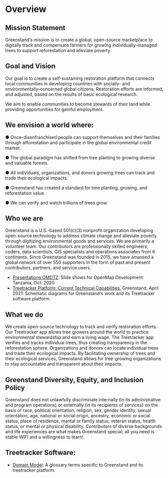 # Overview

## **Mission Statement**

Greenstand’s mission is to create a global, open-source marketplace to digitally track and compensate farmers for growing individually-managed trees to support reforestation and alleviate poverty.

## **Goal and Vision**

Our goal is to create a self-sustaining restoration platform that connects local communities in developing countries with socially- and environmentally-concerned global citizens. Restoration efforts are informed, and adjusted, based on the results of basic ecological research.

We aim to enable communities to become stewards of their land while providing opportunities for gainful employment.

## **We envision a world where:**

●       Once-disenfranchised people can support themselves and their families through afforestation and participate in the global environmental credit market.

●       The global paradigm has shifted from tree planting to growing diverse and valuable forests.

●       All individuals, organizations, and donors growing trees can track and trade their ecological impacts.

●       Greenstand has created a standard for tree planting, growing, and reforestation value.

●       We can verify and watch trillions of trees grow.

## **Who we are**

Greenstand is a U.S.-based 501(c)(3) nonprofit organization developing open-source technology to address climate change and alleviate poverty through digitizing environmental goods and services. We are primarily a volunteer team. Our contributors are professionally skilled engineers, coders, data scientists, GIS specialists and operations associates from 6 continents. Since Greenstand was founded in 2015, we have amassed a global network of over 550 supporters in the form of past and present contributors, partners, and service users.

* [Presentations OMDTZ](https://greenstand.org/devbox/sua-omdtz-placement): Slide shows for OpenMap Development Tanzania, Oct. 2020
* [Treetracker Platform: Current Technical Capabilities](https://github.com/Greenstand/greenstand.github.io/blob/main/docs/project-design/TechCapabilitiesWinter2021-3.pdf), Greenstand, April 2021: Schematic diagrams for Greenstand's work and its Treetracker software platform.

## **What we do**

We create open-source technology to track and verify restoration efforts. Our Treetracker app allows tree growers around the world to practice environmental stewardship and earn a living wage. The Treetracker app verifies and tracks individual trees, thus creating transparency in the reforestation sphere. Organizations and donors can locate individual trees and trade their ecological impacts. By facilitating ownership of trees and their ecological services, Greenstand allows for tree-growing organizations to stay accountable and transparent about their impacts.

## **Greenstand Diversity, Equity, and Inclusion Policy**

Greenstand does not unlawfully discriminate internally (in its administrative and program operations) or externally (in its recipients of services) on the basis of race, political orientation, religion, sex, gender identity, sexual orientation, age, national or social origin, ancestry, economic or social status, place of residence, marital or family status, veteran status, health status, or mental or physical disability. Contributors of diverse backgrounds and life experiences are what makes Greenstand special; all you need is stable WIFI and a willingness to learn!



## Treetracker Software:

* [Domain Model](https://github.com/Greenstand/system-design-docs/blob/master/domain-model/domain\_model.md): A glossary terms specific to Greenstand and its treetracker platform.

